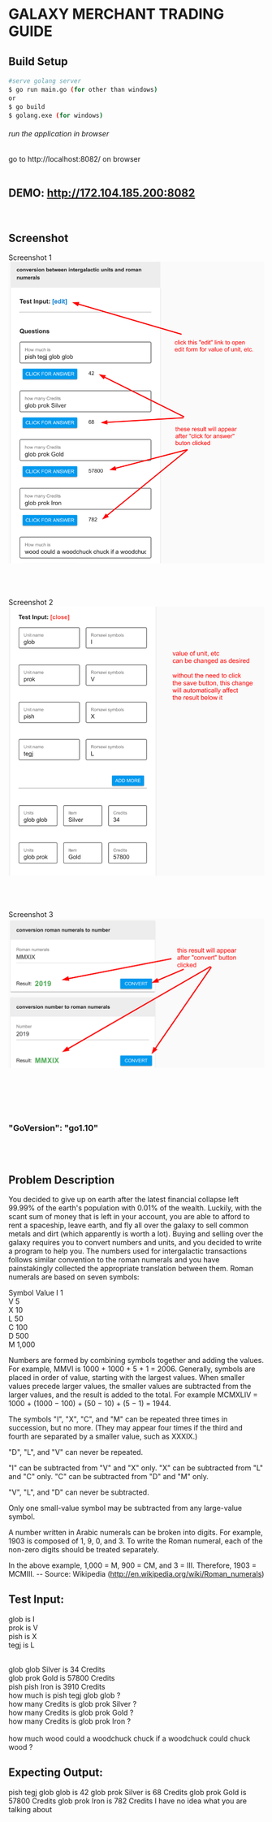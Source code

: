 # GALAXY MERCHANT TRADING GUIDE


## Build Setup

``` bash
#serve golang server
$ go run main.go (for other than windows)
or
$ go build
$ golang.exe (for windows)


```

###### run the application in browser
go to http://localhost:8082/ on browser
<br/><br/>


## DEMO: http://172.104.185.200:8082
<br/>


## Screenshot

Screenshot 1
![alt text](https://raw.githubusercontent.com/nawikart/README_IMAGES/master/galaxy/ss1.png)
<br/><br/><br/><br/>


Screenshot 2
![alt text](https://raw.githubusercontent.com/nawikart/README_IMAGES/master/galaxy/ss2.png)
<br/><br/><br/><br/>


Screenshot 3
![alt text](https://raw.githubusercontent.com/nawikart/README_IMAGES/master/galaxy/ss3.png)

<br/><br/><br/><br/>
### "GoVersion": "go1.10"

<br/><br/>
## Problem Description
You decided to give up on earth after the latest financial collapse left 99.99% of the earth's population with 0.01% of the wealth. Luckily, with the scant sum of money that is left in your account, you are able to afford to rent a spaceship, leave earth, and fly all over the galaxy to sell common metals and dirt (which apparently is worth a lot). Buying and selling over the galaxy requires you to convert numbers and units, and you decided to write a program to help you. The numbers used for intergalactic transactions follows similar convention to the roman numerals and you have painstakingly collected the appropriate translation between them. Roman numerals are based on seven symbols:

Symbol Value
I 1<br/>
V 5<br/>
X 10<br/>
L 50<br/>
C 100<br/>
D 500<br/>
M 1,000<br/>

Numbers are formed by combining symbols together and adding the values. For example, MMVI is 1000 + 1000 + 5 + 1 = 2006. Generally, symbols are placed in order of value, starting with the largest values. When smaller values precede larger values, the smaller values are subtracted from the larger values, and the result is added to the total. For example MCMXLIV = 1000 + (1000 − 100) + (50 − 10) + (5 − 1) = 1944.

The symbols "I", "X", "C", and "M" can be repeated three times in succession, but no more. (They may appear four times if the third and fourth are separated by a smaller value, such as XXXIX.)

"D", "L", and "V" can never be repeated.

"I" can be subtracted from "V" and "X" only. "X" can be subtracted from "L" and "C" only. "C" can be subtracted from "D" and "M" only.

"V", "L", and "D" can never be subtracted.

Only one small-value symbol may be subtracted from any large-value symbol.

A number written in Arabic numerals can be broken into digits. For example, 1903 is composed of 1, 9, 0, and 3. To write the Roman numeral, each of the non-zero digits should be treated separately.

In the above example, 1,000 = M, 900 = CM, and 3 = III. Therefore, 1903 = MCMIII.
-- Source: Wikipedia (http://en.wikipedia.org/wiki/Roman_numerals)
<br/>

Test Input:
-------------
glob is I<br/>
prok is V<br/>
pish is X<br/>
tegj is L<br/>
<br/>

glob glob Silver is 34 Credits<br/>
glob prok Gold is 57800 Credits<br/>
pish pish Iron is 3910 Credits<br/>
how much is pish tegj glob glob ?<br/>
how many Credits is glob prok Silver ?<br/>
how many Credits is glob prok Gold ?<br/>
how many Credits is glob prok Iron ?<br/>   
how much wood could a woodchuck chuck if a woodchuck could chuck wood ?
<br/>

Expecting Output:
---------------
pish tegj glob glob is 42
glob prok Silver is 68 Credits
glob prok Gold is 57800 Credits
glob prok Iron is 782 Credits
I have no idea what you are talking about

